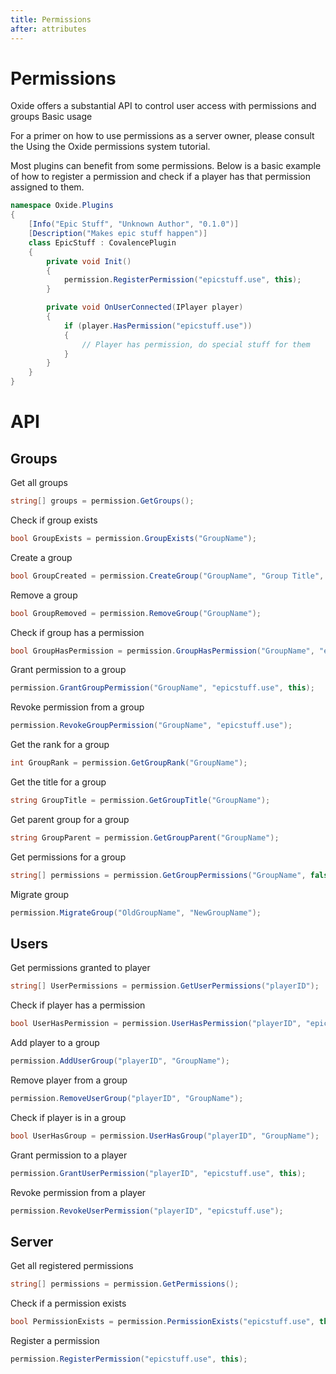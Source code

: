 ```yaml
---
title: Permissions
after: attributes
---
```

# Permissions

Oxide offers a substantial API to control user access with permissions and groups
Basic usage

For a primer on how to use permissions as a server owner, please consult the Using the Oxide permissions system tutorial.

Most plugins can benefit from some permissions. Below is a basic example of how to register a permission and check if a player has that permission assigned to them.
```csharp
namespace Oxide.Plugins
{
    [Info("Epic Stuff", "Unknown Author", "0.1.0")]
    [Description("Makes epic stuff happen")]
    class EpicStuff : CovalencePlugin
    {
        private void Init()
        {
            permission.RegisterPermission("epicstuff.use", this);
        }

        private void OnUserConnected(IPlayer player)
        {
            if (player.HasPermission("epicstuff.use"))
            {
                // Player has permission, do special stuff for them
            }
        }
    }
}
```
# API
## Groups
Get all groups
```csharp
string[] groups = permission.GetGroups();
```
Check if group exists
```csharp
bool GroupExists = permission.GroupExists("GroupName");
```
Create a group
```csharp
bool GroupCreated = permission.CreateGroup("GroupName", "Group Title", 0);
```
Remove a group
```csharp
bool GroupRemoved = permission.RemoveGroup("GroupName");
```
Check if group has a permission
```csharp
bool GroupHasPermission = permission.GroupHasPermission("GroupName", "epicstuff.use");
```
Grant permission to a group
```csharp
permission.GrantGroupPermission("GroupName", "epicstuff.use", this);
```
Revoke permission from a group
```csharp
permission.RevokeGroupPermission("GroupName", "epicstuff.use");
```
Get the rank for a group
```csharp
int GroupRank = permission.GetGroupRank("GroupName");
```
Get the title for a group
```csharp
string GroupTitle = permission.GetGroupTitle("GroupName");
```
Get parent group for a group
```csharp
string GroupParent = permission.GetGroupParent("GroupName");
```
Get permissions for a group
```csharp
string[] permissions = permission.GetGroupPermissions("GroupName", false);
```
Migrate group
```csharp
permission.MigrateGroup("OldGroupName", "NewGroupName");
```
## Users
Get permissions granted to player
```csharp
string[] UserPermissions = permission.GetUserPermissions("playerID");
```
Check if player has a permission
```csharp
bool UserHasPermission = permission.UserHasPermission("playerID", "epicstuff.use");
```
Add player to a group
```csharp
permission.AddUserGroup("playerID", "GroupName");
```
Remove player from a group
```csharp
permission.RemoveUserGroup("playerID", "GroupName");
```
Check if player is in a group
```csharp
bool UserHasGroup = permission.UserHasGroup("playerID", "GroupName");
```
Grant permission to a player
```csharp
permission.GrantUserPermission("playerID", "epicstuff.use", this);
```
Revoke permission from a player
```csharp
permission.RevokeUserPermission("playerID", "epicstuff.use");
```
## Server
Get all registered permissions
```csharp
string[] permissions = permission.GetPermissions();
```
Check if a permission exists
```csharp
bool PermissionExists = permission.PermissionExists("epicstuff.use", this);
```
Register a permission
```csharp
permission.RegisterPermission("epicstuff.use", this);
```